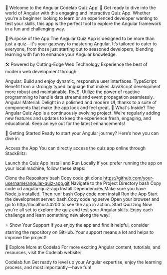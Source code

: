🚀 Welcome to the Angular Codelab Quiz App! 🧠
Get ready to dive into the world of Angular with this engaging and interactive Quiz App. Whether you're a beginner looking to learn or an experienced developer wanting to test your skills, this app is the perfect tool to explore the Angular framework in a fun and challenging way.

🎯 Purpose of the App
The Angular Quiz App is designed to be more than just a quiz—it's your gateway to mastering Angular. It’s tailored to cater to everyone, from those just starting out to seasoned developers, blending learning with fun to enhance your Angular knowledge.

🛠️ Powered by Cutting-Edge Web Technology
Experience the best of modern web development through:

Angular: Build and enjoy dynamic, responsive user interfaces.
TypeScript: Benefit from a strongly typed language that makes JavaScript development more robust and maintainable.
RxJS: Utilize the power of reactive programming to handle data streams and event propagation seamlessly.
Angular Material: Delight in a polished and modern UI, thanks to a suite of components that make the app look and feel great.
🌟 What's Inside?
The Angular Quiz App is a continuously evolving project. We’re regularly adding new features and updates to keep the experience fresh, engaging, and educational. Keep an eye out for the latest enhancements!

🎉 Getting Started
Ready to start your Angular journey? Here’s how you can dive in:

Access the App
You can directly access the quiz app online through StackBlitz:

Launch the Quiz App
Install and Run Locally
If you prefer running the app on your local machine, follow these steps:

Clone the Repository
bash
Copy code
git clone https://github.com/your-username/angular-quiz-app.git
Navigate to the Project Directory
bash
Copy code
cd angular-quiz-app
Install Dependencies Make sure you have Node.js installed. Then run:
bash
Copy code
npm install
Run the App Start the development server:
bash
Copy code
ng serve
Open your browser and go to http://localhost:4200 to see the app in action.
Start Quizzing
Now you're all set to explore the quiz and test your Angular skills. Enjoy each challenge and learn something new along the way!

⭐ Show Your Support
If you enjoy the app and find it helpful, consider starring the repository on GitHub. Your support means a lot and helps to improve the project!

🔗 Explore More at Codelab
For more exciting Angular content, tutorials, and resources, visit the Codelab website:

Codelab.fun
Get ready to level up your Angular expertise, enjoy the learning process, and most importantly—have fun!

